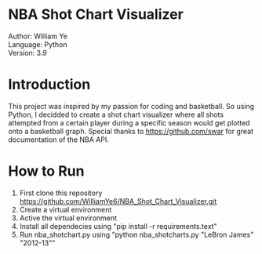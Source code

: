 # NBA Shot Chart Visualizer

Author: William Ye  
Language: Python  
Version: 3.9  

# Introduction 

This project was inspired by my passion for coding and basketball. So using Python, I decidded to create 
a shot chart visualizer where all shots attempted from a certain player during a specific season 
would get plotted onto a basketball graph. Special thanks to https://github.com/swar for great documentation 
of the NBA API. 

# How to Run

1) First clone this repository  
https://github.com/WilliamYe6/NBA_Shot_Chart_Visualizer.git  
2) Create a virtual environment 
3) Active the virtual environment 
4) Install all dependecies using "pip install -r requirements.text"
5) Run nba_shotchart.py using "python nba_shotcharts.py "LeBron James" "2012-13""

